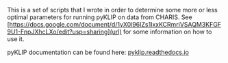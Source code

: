 This is a set of scripts that I wrote in order to determine some more or less optimal parameters for running pyKLIP on data from CHARIS. See [https://docs.google.com/document/d/1yX0l96IZs1IxxKCRmriVSAQM3KFGF9U1-FnpJXhcLXo/edit?usp=sharing](url) for some information on how to use it. 

pyKLIP documentation can be found here: [pyklip.readthedocs.io](url)
